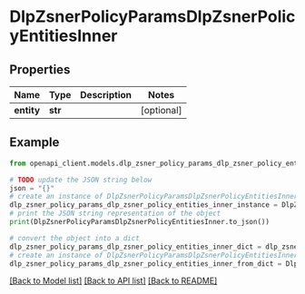 # DlpZsnerPolicyParamsDlpZsnerPolicyEntitiesInner


## Properties

Name | Type | Description | Notes
------------ | ------------- | ------------- | -------------
**entity** | **str** |  | [optional] 

## Example

```python
from openapi_client.models.dlp_zsner_policy_params_dlp_zsner_policy_entities_inner import DlpZsnerPolicyParamsDlpZsnerPolicyEntitiesInner

# TODO update the JSON string below
json = "{}"
# create an instance of DlpZsnerPolicyParamsDlpZsnerPolicyEntitiesInner from a JSON string
dlp_zsner_policy_params_dlp_zsner_policy_entities_inner_instance = DlpZsnerPolicyParamsDlpZsnerPolicyEntitiesInner.from_json(json)
# print the JSON string representation of the object
print(DlpZsnerPolicyParamsDlpZsnerPolicyEntitiesInner.to_json())

# convert the object into a dict
dlp_zsner_policy_params_dlp_zsner_policy_entities_inner_dict = dlp_zsner_policy_params_dlp_zsner_policy_entities_inner_instance.to_dict()
# create an instance of DlpZsnerPolicyParamsDlpZsnerPolicyEntitiesInner from a dict
dlp_zsner_policy_params_dlp_zsner_policy_entities_inner_from_dict = DlpZsnerPolicyParamsDlpZsnerPolicyEntitiesInner.from_dict(dlp_zsner_policy_params_dlp_zsner_policy_entities_inner_dict)
```
[[Back to Model list]](../README.md#documentation-for-models) [[Back to API list]](../README.md#documentation-for-api-endpoints) [[Back to README]](../README.md)


